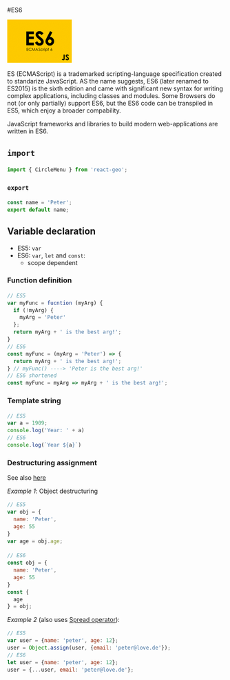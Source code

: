 #ES6

<img src="../images/ES6.png" alt="" style="width: 150px;"/>

ES (ECMAScript) is a trademarked scripting-language specification created to standarize JavaScript.
AS the name suggests, ES6 (later renamed to ES2015) is the sixth edition and came with significant new syntax for writing complex applications,
including classes and modules. Some Browsers do not (or only partially) support ES6, but the ES6 code can be transpiled in
ES5, which enjoy a broader compability.

JavaScript frameworks and libraries to build modern web-applications are written in ES6.

## `import`
```javascript
import { CircleMenu } from 'react-geo';
```

### `export`
```javascript
const name = 'Peter';
export default name;
```

## Variable declaration

- ES5: `var`
- ES6: `var`, `let` and `const`:
  * scope dependent

### Function definition

```javascript
// ES5
var myFunc = fucntion (myArg) {
  if (!myArg) {
    myArg = 'Peter'
  };
  return myArg + ' is the best arg!';
}
// ES6
const myFunc = (myArg = 'Peter') => {
  return myArg + ' is the best arg!';
} // myFunc() ----> 'Peter is the best arg!'
// ES6 shortened
const myFunc = myArg => myArg + ' is the best arg!';
```

### Template string
```javascript
// ES5
var a = 1909;
console.log('Year: ' + a)
// ES6
console.log(`Year ${a}`)
```

### Destructuring assignment

See also [here](https://developer.mozilla.org/en-US/docs/Web/JavaScript/Reference/Operators/Destructuring_assignment)

*Example 1*: Object destructuring 

```javascript
// ES5
var obj = {
  name: 'Peter',
  age: 55
}
var age = obj.age;

// ES6
const obj = {
  name: 'Peter',
  age: 55
}
const {
  age
} = obj;
```

*Example 2* (also uses [Spread operator](https://developer.mozilla.org/en-US/docs/Web/JavaScript/Reference/Operators/Spread_operator)):

```javascript
// ES5
var user = {name: 'peter', age: 12};
user = Object.assign(user, {email: 'peter@love.de'});
// ES6
let user = {name: 'peter', age: 12};
user = {...user, email: 'peter@love.de'};
```
